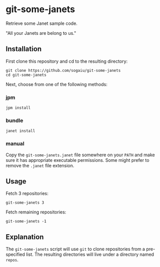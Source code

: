 # git-some-janets

Retrieve some Janet sample code.

"All your Janets are belong to us."

## Installation

First clone this repository and cd to the resulting directory:

```
git clone https://github.com/sogaiu/git-some-janets
cd git-some-janets
```

Next, choose from one of the following methods:

### jpm

`jpm install`

### bundle

`janet install`

### manual

Copy the `git-some-janets.janet` file somewhere on your `PATH` and
make sure it has appropriate executable permissions.  Some might
prefer to remove the `.janet` file extension.

## Usage

Fetch 3 repositories:

```
git-some-janets 3
```

Fetch remaining repositories:

```
git-some-janets -1
```

## Explanation

The `git-some-janets` script will use `git` to clone repositories from
a pre-specified list.  The resulting directories will live under a
directory named `repos`.
